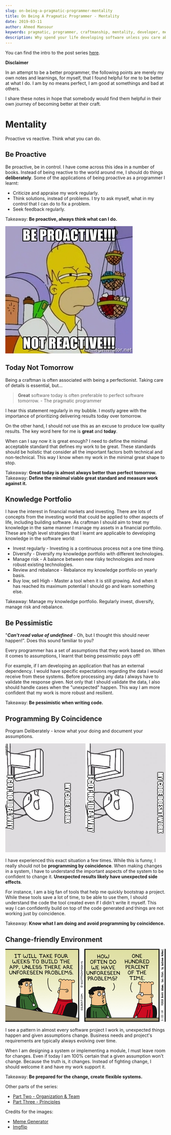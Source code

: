 ```yaml
---
slug: on-being-a-pragmatic-programmer-mentality
title: On Being A Pragmatic Programmer - Mentality
date: 2019-03-11
author: Ahmed Mansour
keywords: pragmatic, programmer, craftmanship, mentality, developer, mentality, proactive, knowledge portfolio
description: Why spend your life developing software unless you care about doing it well? My notes about being better at my craft as a programmer.
---
```


You can find the intro to the post series [here](/on-being-a-pragmatic-programmer-intro).

**Disclaimer**

In an attempt to be a better programmer, the following points are merely my own notes and learnings, for myself, that I found helpful for me to be better at what I do. I am by no means perfect, I am good at somethings and bad at others.

I share these notes in hope that somebody would find them helpful in their own journey of becoming better at their craft.

# Mentality

Proactive vs reactive. Think what you can do.

## Be Proactive

Be proactive, be in control. I have come across this idea in a number of books. Instead of being reactive to the world around me, I should do things **deliberately**. Some of the applications of being proactive as a programmer I learnt:

- Criticize and appraise my work regularly.
- Think solutions, instead of problems. I try to ask myself, what in my control that I can do to fix a problem.
- Seek feedback regularly.

Takeaway: **Be proactive, always think what can I do.**

![Be proactive, not reactive.](image.png)

## Today Not Tomorrow

Being a craftman is often associated with being a perfectionist. Taking care of details is essential, but...

> **Great** software today is often preferable to perfect software tomorrow. - The pragmatic programmer

I hear this statement regularly in my bubble. I mostly agree with the importance of prioritizing delivering results today over tomorrow.

On the other hand, I should not use this as an excuse to produce low quality results. The key word here for me is **great** and **today**.

When can I say now it is great enough? I need to define the minimal acceptable standard that defines my work to be great. These standards should be holistic that consider all the important factors both technical and non-technical. This way I know when my work in the minimal great shape to stop.

Takeaway: **Great today is almost always better than perfect tomorrow.**
Takeaway: **Define the minimal viable great standard and measure work against it.**

## Knowledge Portfolio

I have the interest in financial markets and investing. There are lots of concepts from the investing world that could be applied to other aspects of life, including building software. As craftman I should aim to treat my knowledge in the same manner I manage my assets in a financial portfolio. These are high level strategies that I learnt are applicable to developing knowledge in the software world:

- Invest regularly - Investing is a continuous process not a one time thing.
- Diversify - Diversify my knowledge portfolio with different technologies.
- Manage risk - A balance between new risky technologies and more robust existing technologies.
- Review and rebalance - Rebalance my knowledge portfolio on yearly basis.
- Buy low, sell High - Master a tool when it is still growing. And when it has reached its maximum potential I should go and learn something else.

Takeaway: Manage my knowledge portfolio. Regularly invest, diversify, manage risk and rebalance.

## Be Pessimistic

"**_Can't read value of undefined_** - Oh, but I thought this should never happen!". Does this sound familiar to you?

Every programmer has a set of assumptions that they work based on. When it comes to assumptions, I learnt that being pessimistic pays off!

For example, if I am developing an application that has an external dependency. I would have specific expectations regarding the data I would receive from these systems. Before processing any data I always have to validate the response given. Not only that I should validate the data, I also should handle cases when the "unexpected" happen. This way I am more confident that my work is more robust and resilient.

Takeaway: **Be pessimistic when writing code.**

## Programming By Coincidence

Program Deliberately - know what your doing and document your assumptions.

![My code doesn't work, I don't know why! My code works, I don't know why!](image2.png)

I have experienced this exact situation a few times. While this is funny, I really should not be **programming by coincidence**. When making changes in a system, I have to understand the important aspects of the system to be confident to change it. **Unexpected results likely have unexpected side effects**.

For instance, I am a big fan of tools that help me quickly bootstrap a project. While these tools save a lot of time, to be able to use them, I should understand the code the tool created even if I didn't write it myself. This way I can confidently build on top of the code generated and things are not working just by coincidence.

Takeaway: **Know what I am doing and avoid programming by coincidence.**

<!-- ## Ownership and pride

I need to be take ownership of my work and be responsible for the work I produce. I don't refer to only the external responsibilities that my employer has defined. I

We want to see pride of ownership. "I wrote this, and I stand behind my work."

Tip 70: Sign Your Work

Takeaway #8: -->

## Change-friendly Environment

![Change happen all the time, acount for it.](image5.png)

I see a pattern in almost every software project I work in, unexpected things happen and given assumptions change. Business needs and project's requirements are typically always evolving over time.

When I am designing a system or implementing a module, I must leave room for changes. Even if today I am 100% certain that a given assumption won't change. Because the truth is, it changes. Instead of fighting change, I should welcome it and have my work support it.

Takeaway: **Be prepared for the change, create flexible systems.**

Other parts of the series:

- [Part Two - Organization & Team](/on-being-a-pragmatic-programmer-organization-and-team)
- [Part Three - Principles](/on-being-a-pragmatic-programmer-principles)

Credits for the images:

- [Meme Generator](https://memegenerator.net/instance/66450981/simpsons-homer-be-proactive-not-reactive)
- [Imgflip](https://imgflip.com/i/1y5bql)
